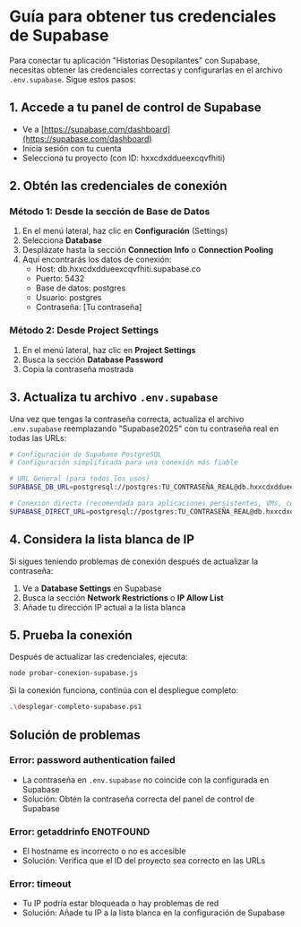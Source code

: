# Guía para obtener tus credenciales de Supabase

Para conectar tu aplicación "Historias Desopilantes" con Supabase, necesitas obtener las credenciales correctas y configurarlas en el archivo `.env.supabase`. Sigue estos pasos:

## 1. Accede a tu panel de control de Supabase

- Ve a [https://supabase.com/dashboard](https://supabase.com/dashboard)
- Inicia sesión con tu cuenta
- Selecciona tu proyecto (con ID: hxxcdxddueexcqvfhiti)

## 2. Obtén las credenciales de conexión

### Método 1: Desde la sección de Base de Datos
1. En el menú lateral, haz clic en **Configuración** (Settings)
2. Selecciona **Database**
3. Desplázate hasta la sección **Connection Info** o **Connection Pooling**
4. Aquí encontrarás los datos de conexión:
   - Host: db.hxxcdxddueexcqvfhiti.supabase.co
   - Puerto: 5432
   - Base de datos: postgres
   - Usuario: postgres
   - Contraseña: [Tu contraseña]

### Método 2: Desde Project Settings
1. En el menú lateral, haz clic en **Project Settings**
2. Busca la sección **Database Password**
3. Copia la contraseña mostrada

## 3. Actualiza tu archivo `.env.supabase`

Una vez que tengas la contraseña correcta, actualiza el archivo `.env.supabase` reemplazando "Supabase2025" con tu contraseña real en todas las URLs:

```bash
# Configuración de Supabase PostgreSQL
# Configuración simplificada para una conexión más fiable

# URL General (para todos los usos)
SUPABASE_DB_URL=postgresql://postgres:TU_CONTRASEÑA_REAL@db.hxxcdxddueexcqvfhiti.supabase.co:5432/postgres

# Conexión directa (recomendada para aplicaciones persistentes, VMs, contenedores)
SUPABASE_DIRECT_URL=postgresql://postgres:TU_CONTRASEÑA_REAL@db.hxxcdxddueexcqvfhiti.supabase.co:5432/postgres
```

## 4. Considera la lista blanca de IP

Si sigues teniendo problemas de conexión después de actualizar la contraseña:

1. Ve a **Database Settings** en Supabase
2. Busca la sección **Network Restrictions** o **IP Allow List**
3. Añade tu dirección IP actual a la lista blanca

## 5. Prueba la conexión

Después de actualizar las credenciales, ejecuta:

```bash
node probar-conexion-supabase.js
```

Si la conexión funciona, continúa con el despliegue completo:

```bash
.\desplegar-completo-supabase.ps1
```

## Solución de problemas

### Error: password authentication failed
- La contraseña en `.env.supabase` no coincide con la configurada en Supabase
- Solución: Obtén la contraseña correcta del panel de control de Supabase

### Error: getaddrinfo ENOTFOUND
- El hostname es incorrecto o no es accesible
- Solución: Verifica que el ID del proyecto sea correcto en las URLs

### Error: timeout
- Tu IP podría estar bloqueada o hay problemas de red
- Solución: Añade tu IP a la lista blanca en la configuración de Supabase
